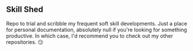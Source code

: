 ## Skill Shed
Repo to trial and scribble my frequent soft skill developments. Just a place for personal documentation, absolutely null if you're looking for something productive. In which case, I'd recommend you to check out my other repositories. :smirk:
